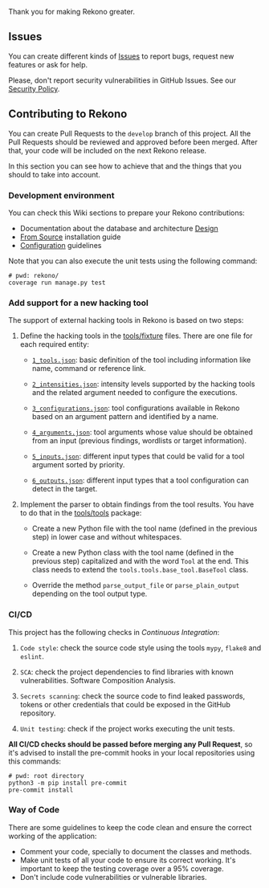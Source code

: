 Thank you for making Rekono greater.

## Issues

You can create different kinds of [Issues](https://github.com/pablosnt/rekono/issues/new/choose) to report bugs, request new features or ask for help.

Please, don't report security vulnerabilities in GitHub Issues. See our [Security Policy](https://github.com/pablosnt/rekono/security/policy).


## Contributing to Rekono

You can create Pull Requests to the `develop` branch of this project. All the Pull Requests should be reviewed and approved before been merged. After that, your code will be included on the next Rekono release.

In this section you can see how to achieve that and the things that you should to take into account.

### Development environment

You can check this Wiki sections to prepare your Rekono contributions:

- Documentation about the database and architecture [Design](https://github.com/pablosnt/rekono/wiki/3.-Design)
- [From Source](https://github.com/pablosnt/rekono/wiki/4.-Installation#from-source) installation guide
- [Configuration](https://github.com/pablosnt/rekono/wiki/5.-Configuration) guidelines

Note that you can also execute the unit tests using the following command:

```
# pwd: rekono/
coverage run manage.py test
```

### Add support for a new hacking tool

The support of external hacking tools in Rekono is based on two steps:

1. Define the hacking tools in the [tools/fixture](https://github.com/pablosnt/rekono/tree/main/rekono/tools/fixtures) files. There are one file for each required entity:
    
    - [`1_tools.json`](https://github.com/pablosnt/rekono/blob/main/rekono/tools/fixtures/1_tools.json): basic definition of the tool including information like name, command or reference link.
    
    - [`2_intensities.json`](https://github.com/pablosnt/rekono/blob/main/rekono/tools/fixtures/2_intensities.json): intensity levels supported by the hacking tools and the related argument needed to configure the executions.
    
    - [`3_configurations.json`](https://github.com/pablosnt/rekono/blob/main/rekono/tools/fixtures/3_configurations.json): tool configurations available in Rekono based on an argument pattern and identified by a name.

    - [`4_arguments.json`](https://github.com/pablosnt/rekono/blob/main/rekono/tools/fixtures/4_arguments.json): tool arguments whose value should be obtained from an input (previous findings, wordlists or target information).

    - [`5_inputs.json`](https://github.com/pablosnt/rekono/blob/main/rekono/tools/fixtures/5_inputs.json): different input types that could be valid for a tool argument sorted by priority.

    - [`6_outputs.json`](https://github.com/pablosnt/rekono/blob/main/rekono/tools/fixtures/6_outputs.json): different input types that a tool configuration can detect in the target.

2. Implement the parser to obtain findings from the tool results. You have to do that in the [tools/tools](https://github.com/pablosnt/rekono/tree/main/rekono/tools/tools) package:

    - Create a new Python file with the tool name (defined in the previous step) in lower case and without whitespaces.
    
    - Create a new Python class with the tool name (defined in the previous step) capitalized and with the word `Tool` at the end. This class needs to extend the `tools.tools.base_tool.BaseTool` class.

    - Override the method `parse_output_file` or `parse_plain_output` depending on the tool output type.

### CI/CD

This project has the following checks in _Continuous Integration_:

1. `Code style`: check the source code style using the tools `mypy`, `flake8` and `eslint`.

2. `SCA`: check the project dependencies to find libraries with known vulnerabilities. Software Composition Analysis.

3. `Secrets scanning`: check the source code to find leaked passwords, tokens or other credentials that could be exposed in the GitHub repository.

4. `Unit testing`: check if the project works executing the unit tests.

**All CI/CD checks should be passed before merging any Pull Request**, so it's advised to install the pre-commit hooks in your local repositories using this commands:

```
# pwd: root directory
python3 -m pip install pre-commit
pre-commit install
```

### Way of Code

There are some guidelines to keep the code clean and ensure the correct working of the application:

- Comment your code, specially to document the classes and methods.
- Make unit tests of all your code to ensure its correct working. It's important to keep the testing coverage over a 95% coverage.
- Don't include code vulnerabilities or vulnerable libraries.
